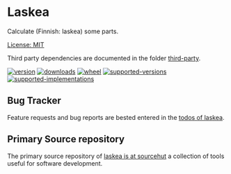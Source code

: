 # Laskea

Calculate (Finnish: laskea) some parts.

[License: MIT](https://git.sr.ht/~sthagen/laskea/tree/default/item/LICENSE)

Third party dependencies are documented in the folder [third-party](third-party/README.md).

[![version](https://img.shields.io/pypi/v/laskea.svg?style=flat)](https://pypi.python.org/pypi/laskea/)
[![downloads](https://img.shields.io/pypi/dm/laskea.svg?style=flat)](https://pypi.python.org/pypi/laskea/)
[![wheel](https://img.shields.io/pypi/wheel/laskea.svg?style=flat)](https://pypi.python.org/pypi/laskea/)
[![supported-versions](https://img.shields.io/pypi/pyversions/laskea.svg?style=flat)](https://pypi.python.org/pypi/laskea/)
[![supported-implementations](https://img.shields.io/pypi/implementation/laskea.svg?style=flat)](https://pypi.python.org/pypi/laskea/)

## Bug Tracker

Feature requests and bug reports are bested entered in the [todos of laskea](https://todo.sr.ht/~sthagen/laskea).

## Primary Source repository

The primary source repository of [laskea is at sourcehut](https://git.sr.ht/~sthagen/laskea)
a collection of tools useful for software development.
